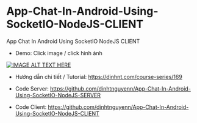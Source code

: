 # App-Chat-In-Android-Using-SocketIO-NodeJS-CLIENT
App Chat In Android Using SocketIO NodeJS CLIENT

- Demo: Click image / click hình ảnh

[![IMAGE ALT TEXT HERE](https://img.youtube.com/vi/-vKIdF-JHSU/0.jpg)](https://www.youtube.com/watch?v=-vKIdF-JHSU)

- Hướng dẫn chi tiết / Tutorial: https://dinhnt.com/course-series/169

- Code Server: https://github.com/dinhtnguyenn/App-Chat-In-Android-Using-SocketIO-NodeJS-SERVER

- Code Client: https://github.com/dinhtnguyenn/App-Chat-In-Android-Using-SocketIO-NodeJS-CLIENT
